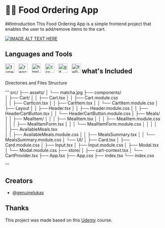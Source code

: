 #  🍵🍃 Food Ordering App

##Introduction
This Food Ordering App is a simple frontend project that enables the user to add/remove items to the cart.

[![IMAGE ALT TEXT HERE](https://img.youtube.com/vi/gDVUyfiM3MI/0.jpg)](https://www.youtube.com/watch?v=gDVUyfiM3MI)

## Languages and Tools
<p>
  <img align="left" alt="typescript" width="30px" style="padding-right:10px;" src="https://cdn.jsdelivr.net/gh/devicons/devicon/icons/typescript/typescript-original.svg" />
  <img align="left" alt="react" width="30px" style="padding-right:10px;" src="https://cdn.jsdelivr.net/gh/devicons/devicon/icons/react/react-original.svg" />
  <img align="left" alt="html5" width="30px" style="padding-right:10px;" src="https://cdn.jsdelivr.net/gh/devicons/devicon/icons/html5/html5-original.svg" />
  <img align="left" alt="css" width="30px" style="padding-right:10px;" src="https://cdn.jsdelivr.net/gh/devicons/devicon/icons/css3/css3-original.svg" />
  <img align="left" alt="git" width="30px" style="padding-right:10px;" src="https://cdn.jsdelivr.net/gh/devicons/devicon/icons/typescript/typescript-original.svg" />
  <img align="left" alt="itelliJ" width="30px"  src="https://cdn.jsdelivr.net/gh/devicons/devicon/icons/intellij/intellij-original.svg" />   
</p>

## what's Included
Directories and Files Structure

'''
src/
├── assets/
│   └── matcha.jpg
├── components/      
│   ├── Cart/
│   │    ├── Cart.tsx
│   │    ├── Cart.module.css   
│   │    ├── CartIcon.tsx
│   │    ├── CartItem.tsx
│   │    └── CartItem.module.css
│   ├── Layout
│   │    ├── Header.tsx
│   │    ├── Header.module.css
│   │    ├── HeaderCartButton.tsx
│   │    └── HeaderCartButton.module.css 
│   ├── Meals/
│   │    ├── MealItem/
│   │    │      ├── MealItem.tsx
│   │    │      ├── MealItem.module.css
│   │    │      ├── MealItemForm.tsx
│   │    │      └── MealItemForm.module.css
│   │    │
│   │    ├── AvailableMeals.tsx  
│   │    ├── AvailableMeals.module.css
│   │    ├── MealsSummary.tsx
│   │    └── MealsSummary.module.css
│   └── UI/
│        ├── Card.tsx
│        ├── Card.module.css 
│        ├── Input.tsx
│        ├── Input.module.css
│        ├── Modal.tsx
│        └── Modal.module.css
├── store/
│      ├── cart-context.tsx
│      └── CartProvider.tsx
├── App.tsx
├── App.css
├── index.tsx
└── index.css

'''

## Creators 
- [@genuinelukas](https://github.com/GenuineLukas)


## Thanks
This project was made based on this [Udemy](https://www.udemy.com/course/best-react/) course.


